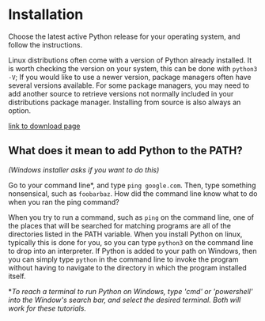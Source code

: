 # Installation
Choose the latest active Python release for your operating system, and follow the instructions.

Linux distributions often come with a version of Python already installed.
It is worth checking the version on your system, this can be done with `python3 -V`; If you would like to use a newer version, package managers often have several versions available.
For some package managers, you may need to add another source to retrieve versions not normally included in your distributions package manager.
Installing from source is also always an option.

[link to download page](https://www.python.org/downloads/)

## What does it mean to add Python to the PATH?
*(Windows installer asks if you want to do this)*

Go to your command line\*, and type `ping google.com`. Then, type something nonsensical, such as `foobarbaz`. How did the command line know what to do when you ran the ping command?

When you try to run a command, such as `ping` on the command line, one of the places that will be searched for matching programs are all of the directories listed in the PATH variable.
When you install Python on linux, typically this is done for you, so you can type `python3` on the command line to drop into an interpreter. 
If Python is added to your path on Windows, then you can simply type `python` in the command line to invoke the program without having to navigate to the directory in which the program installed itself.

\**To reach a terminal to run Python on Windows, type 'cmd' or 'powershell' into the Window's search bar, and select the desired terminal. Both will work for these tutorials.*
